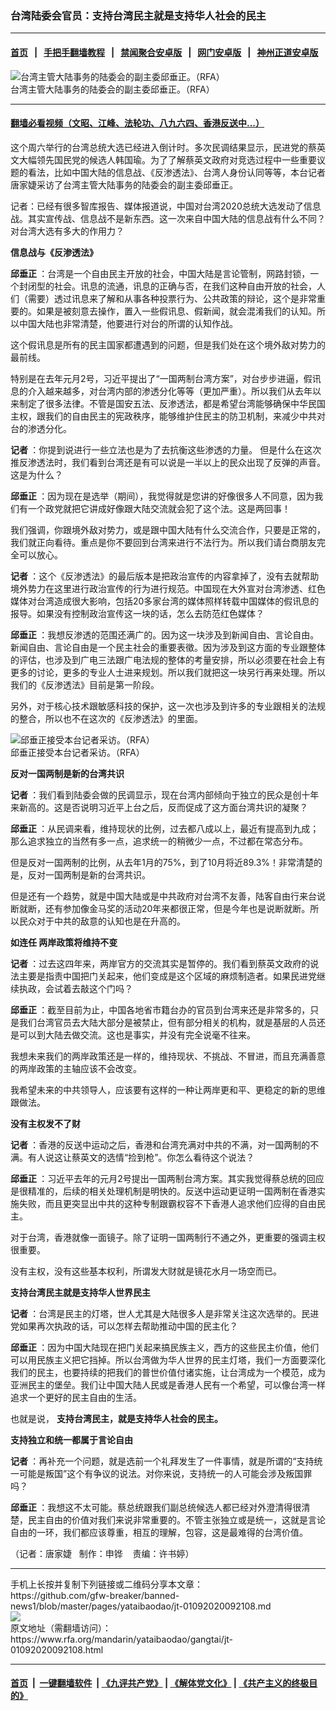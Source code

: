 ### 台湾陆委会官员：支持台湾民主就是支持华人社会的民主
------------------------

#### [首页](https://github.com/gfw-breaker/banned-news1/blob/master/README.md) &nbsp;&nbsp;|&nbsp;&nbsp; [手把手翻墙教程](https://github.com/gfw-breaker/guides/wiki) &nbsp;&nbsp;|&nbsp;&nbsp; [禁闻聚合安卓版](https://github.com/gfw-breaker/bn-android) &nbsp;&nbsp;|&nbsp;&nbsp; [网门安卓版](https://github.com/oGate2/oGate) &nbsp;&nbsp;|&nbsp;&nbsp; [神州正道安卓版](https://github.com/SzzdOgate/update) 



<div id="headerimg">
 <img alt="台湾主管大陆事务的陆委会的副主委邱垂正。（RFA）" src="https://www.rfa.org/mandarin/yataibaodao/gangtai/jt-01092020092108.html/2.jpg/@@images/836f4ed8-ad94-4cfd-bb3e-b669d6733a4c.jpeg" title="台湾主管大陆事务的陆委会的副主委邱垂正。（RFA）"/>
 <div id="headerimgcontents">
  <div id="headerimgcaption">
   <span>
    台湾主管大陆事务的陆委会的副主委邱垂正。（RFA）
   </span>
   <!-- zoomattribute -->
  </div>
  <!-- headerimgcaption -->
 </div>
 <!-- headerimagecontents -->
</div>

<hr/>


#### [翻墙必看视频（文昭、江峰、法轮功、八九六四、香港反送中...）](http://167.172.214.107/home.html)

<div id="storytext">
 <div>
  <div class="slot_header">
  </div>
 </div>
 <p>
  这个周六举行的台湾总统大选已经进入倒计时。多次民调结果显示，民进党的蔡英文大幅领先国民党的候选人韩国瑜。为了了解蔡英文政府对竞选过程中一些重要议题的看法，比如中国大陆的信息战、《反渗透法》、台湾人身份认同等等，本台记者唐家婕采访了台湾主管大陆事务的陆委会的副主委邱垂正。
 </p>
 <p>
  记者：已经有很多智库报告、媒体报道说，中国对台湾2020总统大选发动了信息战。其实宣传战、信息战不是新东西。这一次来自中国大陆的信息战有什么不同？对台湾大选有多大的作用力？
 </p>
 <p>
 </p>
 <p>
 </p>
 <p>
  <b>
   信息战与《反渗透法》
  </b>
 </p>
 <p>
  <b>
   邱垂正
  </b>
  ：台湾是一个自由民主开放的社会，中国大陆是言论管制，网路封锁，一个封闭型的社会。讯息的流通，讯息的正确与否，在我们这种自由开放的社会，人们（需要）透过讯息来了解和从事各种投票行为、公共政策的辩论，这个是非常重要的。如果是被刻意去操作，置入一些假讯息、假新闻，就会混淆我们的认知。所以中国大陆也非常清楚，他要进行对台的所谓的认知作战。
 </p>
 <p>
  这个假讯息是所有的民主国家都遭遇到的问题，但是我们处在这个境外敌对势力的最前线。
 </p>
 <p>
  特别是在去年元月2号，习近平提出了“一国两制台湾方案”，对台步步进逼，假讯息的介入越来越多，对台湾内部的渗透分化等等（更加严重）。所以我们从去年以来制定了很多法律。不管是国安五法、反渗透法，都是希望台湾能够确保中华民国主权，跟我们的自由民主的宪政秩序，能够维护住民主的防卫机制，来减少中共对台的渗透分化。
 </p>
 <p>
  <b>
   记者
  </b>
  ：你提到说进行一些立法也是为了去抗衡这些渗透的力量。 但是什么在这次推反渗透法时，我们看到台湾还是有可以说是一半以上的民众出现了反弹的声音。这是为什么？
 </p>
 <p>
  <b>
   邱垂正
  </b>
  ：因为现在是选举（期间），我觉得就是您讲的好像很多人不同意，因为我们有一个政党就把它讲成好像跟大陆交流就会犯了这个法。这是两回事！
 </p>
 <p>
  我们强调，你跟境外敌对势力，或是跟中国大陆有什么交流合作，只要是正常的，我们就正向看待。重点是你不要回到台湾来进行不法行为。所以我们请台商朋友完全可以放心。
 </p>
 <p>
  <b>
   记者
  </b>
  ：这个《反渗透法》的最后版本是把政治宣传的内容拿掉了，没有去就帮助境外势力在这里进行政治宣传的行为进行规范。中国现在大外宣对台湾渗透、红色媒体对台湾造成很大影响，包括20多家台湾的媒体照样转载中国媒体的假讯息的报导。如果没有控制政治宣传这一块的话，怎么去防范红色媒体？
 </p>
 <p>
  <b>
   邱垂正
  </b>
  ：我想反渗透的范围还满广的。因为这一块涉及到新闻自由、言论自由。新闻自由、言论自由是一个民主社会的重要表徵。因为涉及到这方面的专业跟整体的评估，也涉及到广电三法跟广电法规的整体的考量安排，所以必须要在社会上有更多的讨论，更多的专业人士进来规划。所以我们就把这一块另行再来处理。所以我们的《反渗透法》目前是第一阶段。
 </p>
 <p>
  另外，对于核心技术跟敏感科技的保护，这一次也涉及到许多的专业跟相关的法规的整合，所以也不在这次的《反渗透法》的里面。
 </p>
 <p>
 </p>
 <p>
  <div class="image-inline captioned" style="width:640px;">
   <div style="width:640px;">
    <img alt="邱垂正接受本台记者采访。（RFA）" src="https://www.rfa.org/mandarin/yataibaodao/gangtai/jt-01092020092108.html/Untitled-1.jpg" title="邱垂正接受本台记者采访。（RFA）"/>
   </div>
   <div class="image-caption">
    <span style="width:640px;">
     邱垂正接受本台记者采访。（RFA）
    </span>
    <span class="copyright">
    </span>
   </div>
  </div>
 </p>
 <p>
  <b>
   反对一国两制是新的台湾共识
  </b>
 </p>
 <p>
  <b>
  </b>
 </p>
 <p>
  <b>
   记者
  </b>
  ：我们看到陆委会做的民调显示，现在台湾内部倾向于独立的民众是创十年来新高的。这是否说明习近平上台之后，反而促成了这方面台湾共识的凝聚？
 </p>
 <p>
  <b>
   邱垂正
  </b>
  ：从民调来看，维持现状的比例，过去都八成以上，最近有提高到九成；那么追求独立的当然有多一点，追求统一的稍微少一点，不过都在常态分布。
 </p>
 <p>
  但是反对一国两制的比例，从去年1月的75%，到了10月将近89.3%！非常清楚的是，反对一国两制是新的台湾共识。
 </p>
 <p>
  但是还有一个趋势，就是中国大陆或是中共政府对台湾不友善，陆客自由行来台说断就断，还有参加像金马奖的活动20年来都很正常，但是今年也是说断就断。所以民众对于中共的敌意的认知也是在升高的。
 </p>
 <p>
  <b>
   如连任
  </b>
  <b>
  </b>
  <b>
   两岸政策将维持不变
  </b>
 </p>
 <p>
  <b>
   记者
  </b>
  ：过去这四年来，两岸官方的交流其实是暂停的。我们看到蔡英文政府的说法主要是指责中国把门关起来，他们变成是这个区域的麻烦制造者。如果民进党继续执政，会试着去敲这个门吗？
 </p>
 <p>
  <b>
   邱垂正
  </b>
  ：截至目前为止，中国各地省市籍台办的官员到台湾来还是非常多的，只是我们台湾官员去大陆大部分是被禁止，但有部分相关的机构，就是基层的人员还是可以到大陆去做交流。这也是事实，并没有完全说毫不往来。
 </p>
 <p>
  我想未来我们的两岸政策还是一样的，维持现状、不挑战、不冒进，而且充满善意的两岸政策的主轴应该不会改变。
 </p>
 <p>
  我希望未来的中共领导人，应该要有这样的一种让两岸更和平、更稳定的新的思维跟做法。
 </p>
 <p>
  <b>
  </b>
 </p>
 <p>
  <b>
   没有主权发不了财
  </b>
 </p>
 <p>
  <b>
  </b>
 </p>
 <p>
  <b>
   记者
  </b>
  ：香港的反送中运动之后，香港和台湾充满对中共的不满，对一国两制的不满。有人说这让蔡英文的选情“捡到枪”。你怎么看待这个说法？
 </p>
 <p>
  <b>
   邱垂正
  </b>
  ：习近平去年的元月2号提出一国两制台湾方案。其实我觉得蔡总统的回应是很精准的，后续的相关处理机制是明快的。反送中运动更证明一国两制在香港实施失败，而且更突显出中共的这种专制跟霸权容不下香港人追求他们应得的自由民主。
 </p>
 <p>
  对于台湾，香港就像一面镜子。除了证明一国两制行不通之外，更重要的强调主权很重要。
 </p>
 <p>
  没有主权，没有这些基本权利，所谓发大财就是镜花水月一场空而已。
 </p>
 <p>
  <b>
   支持台湾民主就是支持华人世界民主
  </b>
 </p>
 <p>
  <b>
  </b>
 </p>
 <p>
  <b>
   记者
  </b>
  ：台湾是民主的灯塔，世人尤其是大陆很多人是非常关注这次选举的。民进党如果再次执政的话，可以怎样去帮助推动中国的民主化？
 </p>
 <p>
  <b>
   邱垂正
  </b>
  ：因为中国大陆现在把门关起来搞民族主义，西方的这些民主价值，他们可以用民族主义把它挡掉。所以台湾做为华人世界的民主灯塔，我们一方面要深化我们的民主，也要持续的把我们的普世价值付诸实施，让台湾成为一个模范，成为亚洲民主的堡垒。我们让中国大陆人民或是香港人民有一个希望，可以像台湾一样追求一个更好的民主自由的生活。
 </p>
 <p>
  也就是说，
  <b>
   支持台湾民主，就是支持华人社会的民主。
  </b>
 </p>
 <p>
  <b>
  </b>
 </p>
 <p>
  <b>
   支持独立和统一都属于言论自由
  </b>
 </p>
 <p>
  <b>
  </b>
 </p>
 <p>
  <b>
   记者
  </b>
  ：再补充一个问题，就是选前一个礼拜发生了一件事情，就是所谓的“支持统一可能是叛国”这个有争议的说法。对你来说，支持统一的人可能会涉及叛国罪吗？
 </p>
 <p>
  <b>
   邱垂正
  </b>
  ：我想这不太可能。蔡总统跟我们副总统候选人都已经对外澄清得很清楚，民主自由的价值对我们来说非常重要的。不管主张独立或是统一，这就是言论自由的一环，我们都应该尊重，相互的理解，包容，这是最难得的台湾价值。
 </p>
 <p>
 </p>
 <p>
  （记者：唐家婕   制作：申铧    责编：许书婷）
 </p>
</div>

<hr/>
手机上长按并复制下列链接或二维码分享本文章：<br/>
https://github.com/gfw-breaker/banned-news1/blob/master/pages/yataibaodao/jt-01092020092108.md <br/>
<a href='https://github.com/gfw-breaker/banned-news1/blob/master/pages/yataibaodao/jt-01092020092108.md'><img src='https://github.com/gfw-breaker/banned-news1/blob/master/pages/yataibaodao/jt-01092020092108.md.png'/></a> <br/>
原文地址（需翻墙访问）：https://www.rfa.org/mandarin/yataibaodao/gangtai/jt-01092020092108.html


------------------------
#### [首页](https://github.com/gfw-breaker/banned-news1/blob/master/README.md) &nbsp;|&nbsp; [一键翻墙软件](https://github.com/gfw-breaker/nogfw/blob/master/README.md) &nbsp;| [《九评共产党》](https://github.com/gfw-breaker/9ping.md/blob/master/README.md#九评之一评共产党是什么) | [《解体党文化》](https://github.com/gfw-breaker/jtdwh.md/blob/master/README.md) | [《共产主义的终极目的》](https://github.com/gfw-breaker/gczydzjmd.md/blob/master/README.md)


<img src='http://gfw-breaker.win/banned-news/pages/yataibaodao/jt-01092020092108.md' width='0px' height='0px'/>